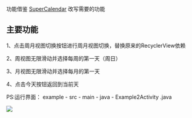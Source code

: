 功能借鉴 [SuperCalendar](https://github.com/MagicMashRoom/SuperCalendar) 改写需要的功能

## 主要功能

1、点击周月视图切换按钮进行周月视图切换，替换原来的RecyclerView依赖

2、周视图无限滑动并选择每周的第一天（周日）

3、月视图无限滑动并选择每月的第一天

4、点击今天按钮返回到当前天

PS:运行界面： example - src - main - java - Example2Activity .java

![](https://github.com/angelOnly/calendar-picker/blob/new/encapsulation/demo1.gif)

